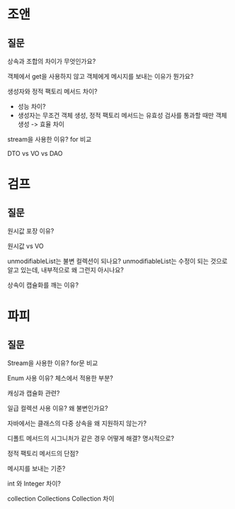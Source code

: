 # 조앤

## 질문
상속과 조합의 차이가 무엇인가요?

객체에서 get을 사용하지 않고 객체에게 메시지를 보내는 이유가 뭔가요?

생성자와 정적 팩토리 메서드 차이?
 - 성능 차이?
 - 생성자는 무조건 객체 생성, 정적 팩토리 메서드는 유효성 검사를 통과할 때만 객체 생성 -> 효율 차이

stream을 사용한 이유? for 비교

DTO vs VO vs DAO

# 검프

## 질문

원시값 포장 이유?

원시값 vs VO

unmodifiableList는 불변 컬렉션이 되나요? unmodifiableList는 수정이 되는 것으로 알고 있는데, 내부적으로 왜 그런지 아시나요?

상속이 캡슐화를 깨는 이유?

# 파피

## 질문

Stream을 사용한 이유? for문 비교

Enum 사용 이유? 체스에서 적용한 부분?

캐싱과 캡슐화 관련?

일급 컬렉션 사용 이유? 왜 불변인가요?

자바에서는 클래스의 다중 상속을 왜 지원하지 않는가?

디폴트 메서드의 시그니처가 같은 경우 어떻게 해결?
명시적으로?

정적 팩토리 메서드의 단점?

메시지를 보내는 기준?

int 와 Integer 차이?

collection Collections Collection 차이
